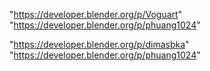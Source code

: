 "https://developer.blender.org/p/Voguart"
"https://developer.blender.org/p/phuang1024"
 
"https://developer.blender.org/p/dimasbka"
"https://developer.blender.org/p/phuang1024"
 
